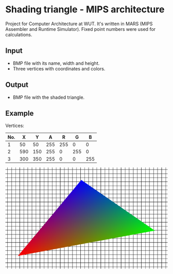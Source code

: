 # Shading triangle - MIPS architecture

Project for Computer Architecture at WUT.
It's written in MARS (MIPS Assembler and Runtime Simulator). Fixed point numbers were used for calculations.

## Input
- BMP file with its name, width and height.
- Three vertices with coordinates and colors.

## Output
- BMP file with the shaded triangle.

## Example

Vertices:

No. | X | Y | A | R | G | B 
--- | --- | --- | --- | --- | --- | ---
1|50 | 50|255|255|  0|  0
2|590|150|255|  0|255|  0
3|300|350|255|  0|  0|255

![Example of the output](output.png)
